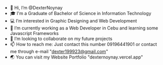 - 👋 Hi, I’m @DexterNoynay
- 🎓 I'm a Graduate of Bachelor of Science in Information Technology
- 💻 I’m interested in Graphic Designing and Web Development
- 🌱 I’m currently working as a Web Developer in Cebu and learning some Javascript Frameworks
- 🤝 I’m looking to collaborate on my future projects
- 📫 How to reach me: Just contact this number 09196441901 or contact me through e-mail "dexter199923@gmail.com"
- 🌏 You can visit my Website Portfolio "dexternoynay.vercel.app"
